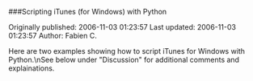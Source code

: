 ###Scripting iTunes (for Windows) with Python

Originally published: 2006-11-03 01:23:57
Last updated: 2006-11-03 01:23:57
Author: Fabien C.

Here are two examples showing how to script iTunes for Windows with Python.\nSee below under "Discussion" for additional comments and explainations.